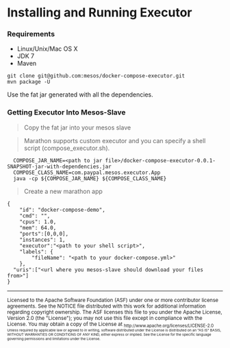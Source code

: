 # Installing and Running Executor

### Requirements
 - Linux/Unix/Mac OS X 
 - JDK 7
 - Maven

```
git clone git@github.com:mesos/docker-compose-executor.git
mvn package -U
```
Use the fat jar generated with all the dependencies.

### Getting Executor Into Mesos-Slave

> Copy the fat jar into your mesos slave

> Marathon supports custom executor and you can specify a shell script (compose_executor.sh).
```
  COMPOSE_JAR_NAME=<path to jar file>/docker-compose-executor-0.0.1-SNAPSHOT-jar-with-dependencies.jar
  COMPOSE_CLASS_NAME=com.paypal.mesos.executor.App
  java -cp ${COMPOSE_JAR_NAME} ${COMPOSE_CLASS_NAME}
```
> Create a new marathon app
```
{
    "id": "docker-compose-demo",
    "cmd": "",
    "cpus": 1.0,
    "mem": 64.0,
    "ports":[0,0,0],
    "instances": 1,
    "executor":"<path to your shell script>",
  	"labels": {
        "fileName": "<path to your docker-compose.yml>"
    },
  "uris":["<url where you mesos-slave should download your files from>"]
}
```


---
<sub>
Licensed to the Apache Software Foundation (ASF) under one
or more contributor license agreements.  See the NOTICE file
distributed with this work for additional information
regarding copyright ownership.  The ASF licenses this file
to you under the Apache License, Version 2.0 (the
"License"); you may not use this file except in compliance
with the License.  You may obtain a copy of the License at

<sub>
  http://www.apache.org/licenses/LICENSE-2.0

<sub>
Unless required by applicable law or agreed to in writing,
software distributed under the License is distributed on an
"AS IS" BASIS, WITHOUT WARRANTIES OR CONDITIONS OF ANY
KIND, either express or implied.  See the License for the
specific language governing permissions and limitations
under the License.
